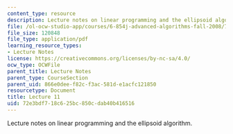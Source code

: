 ```yaml
---
content_type: resource
description: Lecture notes on linear programming and the ellipsoid algorithm.
file: /ol-ocw-studio-app/courses/6-854j-advanced-algorithms-fall-2008/72e3bdf718c625bc850cdab40b416516_lec11.pdf
file_size: 120848
file_type: application/pdf
learning_resource_types:
- Lecture Notes
license: https://creativecommons.org/licenses/by-nc-sa/4.0/
ocw_type: OCWFile
parent_title: Lecture Notes
parent_type: CourseSection
parent_uid: 866e0dee-f82c-f3ac-581d-e1acfc121850
resourcetype: Document
title: Lecture 11
uid: 72e3bdf7-18c6-25bc-850c-dab40b416516
---
```

Lecture notes on linear programming and the ellipsoid algorithm.